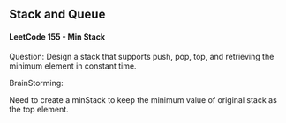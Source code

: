 ## Stack and Queue

#### LeetCode 155 - Min Stack

Question: Design a stack that supports push, pop, top, and retrieving the minimum element in constant time.

BrainStorming:

Need to create a minStack to keep the minimum value of original stack as the top element.

